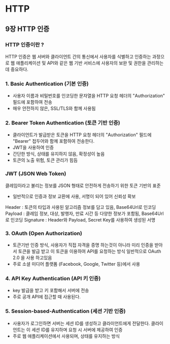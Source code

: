 # HTTP

## 9장 HTTP 인증

### HTTP 인증이란 ?

HTTP 인증은 웹 서버와 클라이언트 간의 통신에서 사용자를 식별하고 인증하는 과정으로 웹 애플리케이션 및 API와 같은 웹 기반 서비스에 사용자의 보완 및 권한을 관리하는데 중요하다.

### 1. Basic Authentication (기본 인증)

- 사용자 이름과 비밀번호를 인코딩한 문자열을 HTTP 요청 헤더의 "Authorization" 필드에 포함하여 전송
- 매우 안전하지 않은, SSL/TLS와 함께 사용됨

### 2. Bearer Token Authentication (토큰 기반 인증)

- 클라이언트가 발급받은 토큰을 HTTP 요청 헤더의 "Authorization" 필드에 "Bearer" 접두어와 함께 포함하여 전송한다.
- JWT을 사용하여 인증
- 간단한 방식, 상태를 유지하지 않음, 확정성이 높음
- 토큰의 노출 위험, 토큰 관리가 힘듬

### JWT (JSON Web Token)

클레임이라고 불리는 정보를 JSON 형태로 안전하게 전송하기 위한 토큰 기반의 표준

- 일반적으로 인증과 정보 교환에 사용, 서명이 되어 있어 신뢰성 확보

Header : 토큰의 타입과 사용된 알고리즘 정보를 담고 있음, Base64Url로 인코딩
Payload : 클레임 정보, 대상, 발행자, 만료 시간 등 다양한 정보가 포함됨, Base64Url로 인코딩
Signature : Header와 Payload, Secret Key를 사용하여 생성된 서명

### 3. OAuth (Open Authorization)

- 토큰기반 인증 방식, 사용자가 직접 자격을 증명 하는것이 아니라 미리 인증을 받아서 토큰을 발급 받고 이 토큰을 이용하여 API를 요청하는 방식 일반적으로 OAuth 2.0 을 사용 하고있음
- 주로 소셜 미디어 플랫폼 (Facebook, Google, Twitter 등)에서 사용

### 4. API Key Authentication (API 키 인증)

- key 발급을 받고 키 포함해서 서버에 전송
- 주로 공개 API에 접근할 때 사용된다.

### 5. Session-based-Authentication (세션 기반 인증)

- 사용자가 로그인하면 서버는 세션 ID를 생성하고 클라이언트에게 전달한다. 클라이언트는 이 세션 ID를 유지하며 요청 시 서버에 제공하여 인증
- 주로 웹 애플리케이션에서 사용되며, 상태를 유지하는 방식
